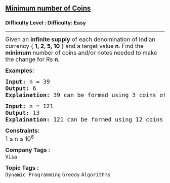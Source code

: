 <h2><a href="https://www.geeksforgeeks.org/problems/-minimum-number-of-coins4426/1?itm_source=geeksforgeeks&itm_medium=article&itm_campaign=bottom_sticky_on_article">Minimum number of Coins</a></h2><h3>Difficulty Level : Difficulty: Easy</h3><hr><div class="problems_problem_content__Xm_eO"><p><span style="font-size: 18px;">Given an <strong>infinite supply</strong> of each denomination of Indian currency&nbsp;{ <strong>1, 2, 5, 10</strong>&nbsp;} and a target value<strong> n</strong>. Find the <strong>minimum</strong> number of coins and/or notes needed to make the change for Rs <strong>n</strong>.&nbsp;</span></p>
<p><strong><span style="font-size: 18px;">Examples:</span></strong></p>
<pre><span style="font-size: 18px;"><strong>Input:</strong> n = 39
<strong>Output:</strong> 6
<strong>Explaination: </strong></span><span style="font-size: 18px;">39 can be formed using 3 coins of 10 rupees, 1 coin of 5 rupees and 2 coins of 2 rupees so minimum coins required are 6.</span>
</pre>
<pre><span style="font-size: 18px;"><strong>Input:</strong> n = 121
<strong>Output:</strong> 13
<strong>Explaination:</strong> 121 can be formed using 12 coins of 10 rupees and 1 coin of 1 rupees.</span>
</pre>
<p><span style="font-size: 18px;"><strong>Constraints:</strong><br>1 ≤ n ≤ 10<sup>6</sup></span></p></div><p><span style=font-size:18px><strong>Company Tags : </strong><br><code>Visa</code>&nbsp;<br><p><span style=font-size:18px><strong>Topic Tags : </strong><br><code>Dynamic Programming</code>&nbsp;<code>Greedy</code>&nbsp;<code>Algorithms</code>&nbsp;
